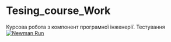 # Tesing_course_Work
Курсова робота з компонент програмної інженерії. Тестування
[![Newman Run](https://github.com/YakubT/Tesing_course_Work/actions/workflows/main.yml/badge.svg?branch=main)](https://github.com/YakubT/Tesing_course_Work/actions/workflows/main.yml)
